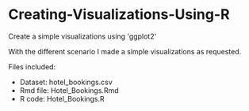 # Creating-Visualizations-Using-R
 Create a simple visualizations using 'ggplot2'

With the different scenario I made a simple visualizations as requested.

Files included:
- Dataset: hotel_bookings.csv
- Rmd file: Hotel_Bookings.Rmd
- R code: Hotel_Bookings.R
